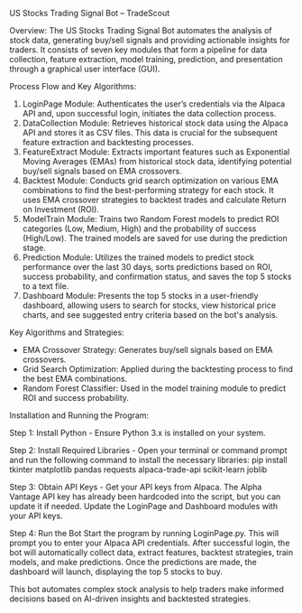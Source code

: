 US Stocks Trading Signal Bot – TradeScout

Overview:
The US Stocks Trading Signal Bot automates the analysis of stock data, generating buy/sell signals and providing actionable insights for traders. It consists of seven key modules that form a pipeline for data collection, feature extraction, model training, prediction, and presentation through a graphical user interface (GUI).

Process Flow and Key Algorithms:
1. LoginPage Module: Authenticates the user’s credentials via the Alpaca API and, upon successful login, initiates the data collection process.
2. DataCollection Module: Retrieves historical stock data using the Alpaca API and stores it as CSV files. This data is crucial for the subsequent feature extraction and backtesting processes.
3. FeatureExtract Module: Extracts important features such as Exponential Moving Averages (EMAs) from historical stock data, identifying potential buy/sell signals based on EMA crossovers.
4. Backtest Module: Conducts grid search optimization on various EMA combinations to find the best-performing strategy for each stock. It uses EMA crossover strategies to backtest trades and calculate Return on Investment (ROI).
5. ModelTrain Module: Trains two Random Forest models to predict ROI categories (Low, Medium, High) and the probability of success (High/Low). The trained models are saved for use during the prediction stage.
6. Prediction Module: Utilizes the trained models to predict stock performance over the last 30 days, sorts predictions based on ROI, success probability, and confirmation status, and saves the top 5 stocks to a text file.
7. Dashboard Module: Presents the top 5 stocks in a user-friendly dashboard, allowing users to search for stocks, view historical price charts, and see suggested entry criteria based on the bot's analysis.

Key Algorithms and Strategies:
- EMA Crossover Strategy: Generates buy/sell signals based on EMA crossovers.
- Grid Search Optimization: Applied during the backtesting process to find the best EMA combinations.
- Random Forest Classifier: Used in the model training module to predict ROI and success probability.

Installation and Running the Program:

Step 1: Install Python - Ensure Python 3.x is installed on your system.

Step 2: Install Required Libraries - Open your terminal or command prompt and run the following command to install the necessary libraries:
pip install tkinter matplotlib pandas requests alpaca-trade-api scikit-learn joblib

Step 3: Obtain API Keys - Get your API keys from Alpaca.
The Alpha Vantage API key has already been hardcoded into the script, but you can update it if needed.
Update the LoginPage and Dashboard modules with your API keys.

Step 4: Run the Bot
Start the program by running LoginPage.py. This will prompt you to enter your Alpaca API credentials.
After successful login, the bot will automatically collect data, extract features, backtest strategies, train models, and make predictions.
Once the predictions are made, the dashboard will launch, displaying the top 5 stocks to buy.

This bot automates complex stock analysis to help traders make informed decisions based on AI-driven insights and backtested strategies.
